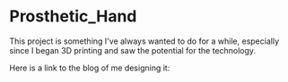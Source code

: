 # Prosthetic_Hand

This project is something I've always wanted to do for a while, especially since I began 3D printing and saw the potential for the technology.

Here is a link to the blog of me designing it:
